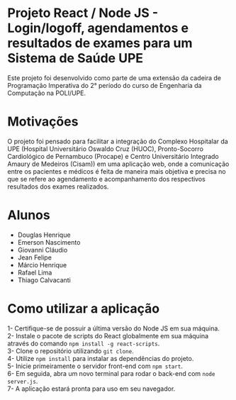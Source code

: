 # Projeto React / Node JS - Login/logoff, agendamentos e resultados de exames para um Sistema de Saúde UPE

Este projeto foi desenvolvido como parte de uma extensão da cadeira de Programação Imperativa do 2° período do curso de Engenharia da Computação na POLI/UPE.

# Motivações

O projeto foi pensado para facilitar a integração do Complexo Hospitalar da UPE (Hospital Universitário Oswaldo Cruz (HUOC), Pronto-Socorro Cardiológico de Pernambuco (Procape) e Centro Universitário Integrado Amaury de Medeiros (Cisam)) em uma aplicação web, onde a comunicação entre os pacientes e médicos é feita de maneira mais objetiva e precisa no que se refere ao agendamento e acompanhamento dos respectivos resultados dos exames realizados.

# Alunos

- Douglas Henrique
- Emerson Nascimento
- Giovanni Cláudio
- Jean Felipe
- Márcio Henrique
- Rafael Lima
- Thiago Calvacanti

# Como utilizar a aplicação

1- Certifique-se de possuir a última versão do Node JS em sua máquina.\
2- Instale o pacote de scripts do React globalmente em sua máquina através do comando `npm install -g react-scripts`.\
3- Clone o repositório utilizando `git clone`.\
4- Utilize `npm install` para instalar as dependências do projeto.\
5- Inicie primeiramente o servidor front-end com `npm start`.\
6- Em seguida, abra um novo terminal para rodar o back-end com `node server.js`.\
7- A aplicação estará pronta para uso em seu navegador.

